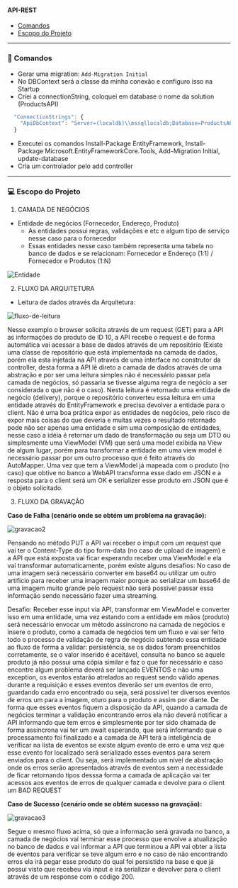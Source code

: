 #### API-REST
- [Comandos](#comandos)
- [Escopo do Projeto](#escopo-do-projeto)

---

### 🤖 <a id="comandos" /> Comandos

- Gerar uma migration: `Add-Migration Initial`
- No DBContext será a classe da minha conexão e configuro isso na Startup
- Criei a connectionString, coloquei em database o nome da solution (ProductsAPI)

```javascript
  "ConnectionStrings": {
    "ApiDbContext": "Server=(localdb)\\mssqllocaldb;Database=ProductsAPI;Trusted_Connection=True;MultipleActiveResultSets=true"
  }
```

- Executei os comandos Install-Package EntityFramework, Install-Package Microsoft.EntityFrameworkCore.Tools, Add-Migration Initial, update-database
- Cria um controlador pelo add controller

---

### 💻 <a id="escopo-do-projeto" /> Escopo do Projeto

1. CAMADA DE NEGÓCIOS
- Entidade de negócios (Fornecedor, Endereço, Produto)
  - As entidades possui regras, validações e etc e algum tipo de serviço nesse caso para o fornecedor 
  - Essas entidades nesse caso também representa uma tabela no banco de dados e se relacionam: Fornecedor e Endereço (1:1) / Fornecedor e Produtos (1:N)

![Entidade](https://user-images.githubusercontent.com/34458509/129821766-0d21e2e5-d1bf-4008-b00d-3fedc87586a4.png)

2. FLUXO DA ARQUITETURA
- Leitura de dados através da Arquitetura:

![fluxo-de-leitura](https://user-images.githubusercontent.com/34458509/129826647-77162ad5-4472-4785-8168-8d4a9b78e0ce.png)

  Nesse exemplo o browser solicita através de um request (GET) para a API as informações do produto de ID 10, a API recebe o request e de forma automática vai acessar a base de dados através de um repositório (Existe uma classe de repositório que está implementada na camada de dados, porém ela esta injetada na API através de uma interface no construtor da controller, desta forma a API lê direto a camada de dados através de uma abstração e por ser uma leitura simples não é necessário passar pela camada de negócios, só passaria se tivesse alguma regra de negócio a ser considerada o que não é o caso). Nesta leitura é retornado uma entidade de negócio (delivery), porque o repositório converteu essa leitura em uma entidade através do EntityFramework e precisa devolver a entidade para o client.
  Não é uma boa prática expor as entidades de negócios, pelo risco de expor mais coisas do que deveria e muitas vezes o resultado retornado pode não ser apenas uma entidade e sim uma composição de entidades, nesse caso a idéia é retornar um dado de transformação ou seja um DTO ou simplesmente uma ViewModel (VM) que será uma model exibida na View de algum lugar, porém para transformar a entidade em uma view model é necessário passar por um outro processo que é feito através do AutoMapper.
  Uma vez que tem a ViewModel já mapeada com o produto (no caso) que obtive no banco a WebAPI transforma esse dado em JSON e a resposta para o client será um OK e serializer esse produto em JSON que é o objeto solicitado.


3. FLUXO DA GRAVAÇÃO


**Caso de Falha (cenário onde se obtém um problema na gravação):**

![gravacao2](https://user-images.githubusercontent.com/34458509/129828795-ca9e45bf-6191-4a7b-bd0e-3b1e6722d1aa.png)

 Pensando no método PUT a API vai receber o imput com um request que vai ter o Content-Type do tipo form-data (no caso de upload de imagem) e a API que está exposta vai ficar esperando receber uma ViewModel e ela vai transformar automaticamente, porém existe alguns desafios: No caso de uma imagem será necessário converter em base64 ou utilizar um outro artificio para receber uma imagem maior porque ao serializar um base64 de uma imagem muito grande pelo request não será possivel passar essa informação sendo necessário fazer uma streaming.
 
 Desafio: Receber esse input via API, transformar em ViewModel e converter isso em uma entidade, uma vez estando com a entidade em mãos (produto) será necessário envocar um método assincrono na camada de negócios e insere o produto, como a camada de negócios tem um fluxo e vai ser feito todo o processo de validação de regra de negócio subtendo essa entidade ao fluxo de forma a validar: persistência, se os dados foram preenchidos corretamente, se o valor inserido é aceitável, consulta no banco se aquele produto já não possui uma cópia similar e faz o que for necessário e caso encontre algum problema deverá ser lançado EVENTOS e não uma exception, os eventos estarão atrelados ao request sendo válido apenas durante a requisição e esses eventos deverão ser um eventos de erro, guardando cada erro encontrado ou seja, será possivel ter diversos eventos de erros um para a imagem, oturo para o produto e assim por diante. De forma que esses eventos fiquem a disposição da API, quando a camada de negócios terminar a validação encontrando erros ela não deverá notificar a API informando que tem erros e simplesmente por ter sido chamada de forma assincrona vai ter um await esperando, que será informando que o processamento foi finalizado e a camada de API terá a inteligência de verificar na lista de eventos se existe algum evento de erro e uma vez que esse evento for localizado será serializado esses eventos para serem enviados para o client. Ou seja, será implementado um nível de abstração onde os erros serão apresentados através de eventos sem a necessidade de ficar retornando tipos desssa forma a camada de aplicação vai ter acessos aos eventos de erros de qualquer camada e devolve para o client um BAD REQUEST 
 
**Caso de Sucesso (cenário onde se obtém sucesso na gravação):**

![gravacao3](https://user-images.githubusercontent.com/34458509/129829353-310d43ef-76ab-4394-9050-69e91c23c971.png)

  Segue o mesmo fluxo acima, só que a informação será gravada no banco, a camada de negócios vai terminar esse processo que envolve a atualização no banco de dados e vai informar a API que terminou a API vai obter a lista de eventos para verificar se teve algum erro e no caso de não encontrando erros ela irá pegar esse produto do qual foi persistido na base e que já possui visto que recebeu via input e irá serializar e devolver para o client através de um response com o código 200.
